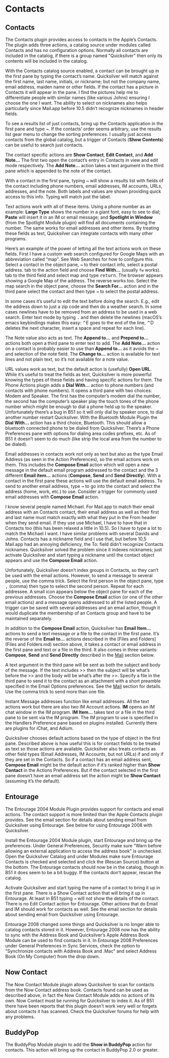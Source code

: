 # Contacts

## Contacts

The Contacts plugin provides access to contacts in the Apple’s Contacts. The plugin adds three actions, a catalog source under modules called Contacts and has no configuration options. Normally all contacts are included in the catalog, if there is a group named "Quicksilver" then only its contents will be included in the catalog.

With the Contacts catalog source enabled, a contact can be brought up in the first pane by typing the contact’s name. Quicksilver will match against the first name, last name, initials, or nickname; but not the company name, email address, maiden name or other fields. If the contact has a picture in Contacts it will appear in the pane. I find the pictures help me to differentiate people with similar names (like various Johns) ensuring I choose the one I want. The ability to select on nicknames also helps particularly since Mail.app before 10.5 didn’t recognize nicknames in header fields. 

To see a results list of just contacts, bring up the Contacts application in the first pane and type <kbd>→</kbd>. If the contacts’ order seems arbitrary, use the results list gear menu to change the sorting preferences. I usually just access contacts from the global catalog, but a trigger of Contacts (**Show Contents**) can be useful to search just contacts.

The contact specific actions are **Show Contact**, **Edit Contact**, and **Add Note...** The first two open the contact’s entry in Contacts in view and edit mode respectively. The **Add Note...** action takes a text argument in the third pane which is appended to the note of the contact.

With a contact in the first pane, typing <kbd>→</kbd> will show a results list with fields of the contact including phone numbers, email addresses, IM accounts, URLs, addresses, and the note. Both labels and values are shown providing quick access to this info. Typing will match just the label.

Text actions work with all of these items. Using a phone number as an example: **Large Type** shows the number in a giant font, easy to see to dial; **Paste** will insert it in an IM or email message; and  **Spotlight in Window** (from the Spotlight Module plugin) will find all documents containing the number. The same works for email addresses and other items. By treating these fields as text, Quicksilver can integrate contacts with many other programs.

Here’s an example of the power of letting all the text actions work on these fields. First I have a custom web search configured for Google Maps with an abbreviation called “map”. See Web Searches for how to configure this. Select a contact in the object pane, <kbd>→</kbd> to their contact info, select a postal address. tab to the action field and choose **Find With...** (usually `fw` works). tab to the third field and select map and type <kbd>return</kbd>. The browser appears showing a Google Map of the address. The reverse works too. Select the map search in the object pane, choose the **Search For…** action and in the third pane select the contact and then type <kbd>→</kbd> to select the postal address.

In some cases it’s useful to edit the text before doing the search. E.g., edit the address down to just a zip code and then do a weather search. In some cases newlines have to be removed from  an address to be used in a web search. Enter text mode by typing <kbd>.</kbd> and then delete the newlines (macOS’s emacs keybindings makes this easy: ⌃E goes to the end of the line, ⌃D deletes the next character, insert a space and repeat for each line).

The Note value also acts as text. The **Append to...** and **Prepend to...** actions both open a third pane to enter text to add. The **Add Note…** action on a contact is probably easier to use than **Append to…** as it avoids the <kbd>→</kbd> and selection of the note field. The **Change to...** action is available for text lines and not plain text, so it’s not available for a note value.

URL values work as text, but the default action is (usefully) **Open URL**. While it’s useful to treat the fields as text, Quicksilver is more powerful knowing the types of these fields and having specific actions for them. The Phone Actions plugin adds a **Dial With...** action to phone numbers (and contacts with phone numbers). It opens a third pane with two choices: Modem and Speaker. The first has the computer’s modem dial the number, the second has the computer’s speaker play the touch tones of the phone number which might be enough to dial a phone held up to the speaker. Unfortunately there’s a bug in B51 so it will only dial by speaker once, to dial another number restart Quicksilver. With the Bluetooth Module Plugin the **Dial With...** action has a third choice, Bluetooth. This should allow a bluetooth connected phone to be dialed from Quicksilver. There’s a Phone Preferences pane with options for dialing area codes prefixes, etc. As of B51 it doesn’t seem to do much (like strip the local area from the number to be dialed).

Email addresses in contacts work not only as text but also as the type Email Address (as seen in the Action Preferences), so the email actions work on them. This includes the **Compose Email** action which will open a new message in the default email program addressed to the contact and the 3 different **Email item…** actions (**Compose**, **Send** and **Send Directly**). With a contact in the first pane these actions will use the default email address. To send to another email address, type <kbd>→</kbd> to go into the contact and select the address (home, work, etc.) to use. Consider a trigger for commonly used email addresses with **Compose Email** action. 

I know several people named Michael. For Mail.app to match their email address with an Contacts contact, their email address as well as their first and last name must match exactly with what they put in the From header when they send email.  If they use use Michael, I have to have that in Contacts too (this has been relaxed a little in 10.5). So I have to type a lot to match the Michael I want. I have similar problems with several Davids and Johns. Contacts has a nickname field and I use that, but before 10,5 Mail.app had an annoying deficiency, the To: field didn’t recognize Contacts nicknames. Quicksilver solved the problem since it indexes nicknames; just activate Quicksilver and  start typing a nickname until the contact object appears and use the **Compose Email** action.

Unfortunately, Quicksilver doesn’t index groups in Contacts, so they can’t be used with the email actions. However, to send a message to several people, use the comma trick. Select the first person in the object pane, type <kbd>,</kbd> (comma) then type to select the second person. Repeat for each addressee. A small icon appears below the object pane for each of the previous addresses. Choose the **Compose Email** action (or one of the other email actions) and a message opens addressed to all the listed people. A trigger can be saved with several addresses and an email action, though it would duplicate the membership of an Contacts group and have to be maintained separately.

In addition to the **Compose Email** action, Quicksilver has **Email Item…** actions to send a text message or a file to the contact in the first pane. It’s the reverse of the **Email to…** actions described in the [Files and Folders](Files and Folders.md) section above, it takes a contact or email address in the first pane and text or a file in the third. It also comes in three variants: **Compose**, **Send** and **Send Directly** described in the [Mail](Mail.md) section below.

A text argument in the third pane will be sent as both the subject and body of the message. If the text includes >> then the subject will be what’s before the >> and the body will be what’s after the >>. Specify a file in the third pane to send it to the contact as an attachment with a short preamble specified in the Email Options preferences. See the [Mail](Mail.md) section for details. Use the comma trick to send more than one file.

Instant Message addresses function like email addresses. All the text actions work but there are also two IM Account actions. **IM** opens an IM chat window in the IM program. **IM Item...** takes text or a file in the third pane to be sent via the IM program. The IM program to use is specified in the Handlers Preference pane based on plugins installed. Currently there are plugins for iChat, and Adium.

Quicksilver chooses default actions based on the type of object in the first pane. Described above is how useful this is for contact fields to be treated as text so those actions are available. Quicksilver also treats contacts as other field types (Email Addresses, IM Accounts, but not URLs) if and only if they are set in the Contacts. So if a contact has an email address sent, **Compose Email** might be the default action if it’s ranked higher than **Show Contact** in the Actions Preferences. But if the contact selected in the first pane doesn’t have an email address set the action might be **Show Contact** (assuming it’s the default).

## Entourage

The Entourage 2004 Module Plugin provides support for contacts and email actions. The contact support is more limited than the Apple Contacts plugin provides. See the email section for details about sending email from Quicksilver using Entourage. See below for using Entourage 2008 with Quicksilver.

Install the Entourage 2004 Module plugin, start Entourage and bring up the preferences. Under General Preferences, Security make sure "Warn before allowing an external application to access the address book" is unchecked. Open the Quicksilver Catalog and under Modules make sure Entourage Contacts is checked and selected and click the (Rescan Source) button at the bottom. The Entourage contacts should now be in the catalog, though in B51 it does seem to be a bit buggy. If the contacts don’t appear, rescan the catalog.

Activate Quicksilver and start typing the name of a contact to bring it up in the first pane. There is a Show Contact action that will bring it up in Entourage. At least in B51 typing <kbd>→</kbd> will not show the details of the contact. There is no Edit Contact action for Entourage. Other actions that do Email and IM should work for contacts as well. See the email section for details about sending email from Quicksilver using Entourage. 

Entourage 2008 changed some things and Quicksilver is no longer able to catalog contacts stored in it. However, Entourage 2008 now has the ability to sync with the Address Book and Quicksilver’s Apple Address Book Module can be used to find contacts in it. In Entourage 2008 Preferences under General Preferences in Sync Services, check the option to "Synchronize contacts with Address Book and .Mac" and select Address Book (On My Computer) from the drop down.

## Now Contact

The Now Contact Module plugin allows Quicksilver to scan for contacts from the Now Contact address book. Contacts found can be used as described above, in fact the Now Contact Module adds no actions of its own. Now Contact must be running for Quicksilver to index it. As of B51 there have been reports that this plugin doesn’t work very well or forgets about contacts it has scanned. Check the Quicksilver forums for help with any problems.

## BuddyPop

The BuddyPop Module plugin to add the **Show in BuddyPop** action for contacts. This action will bring up the contact in BuddyPop 2.0 or greater.
